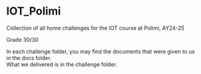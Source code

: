 # IOT_Polimi
Collection of all home challenges for the IOT course at Polimi, AY24-25  
  
Grade 30/30  

In each challenge folder, you may find the documents that were given to us in the docs folder.  
What we delivered is in the challenge folder.
